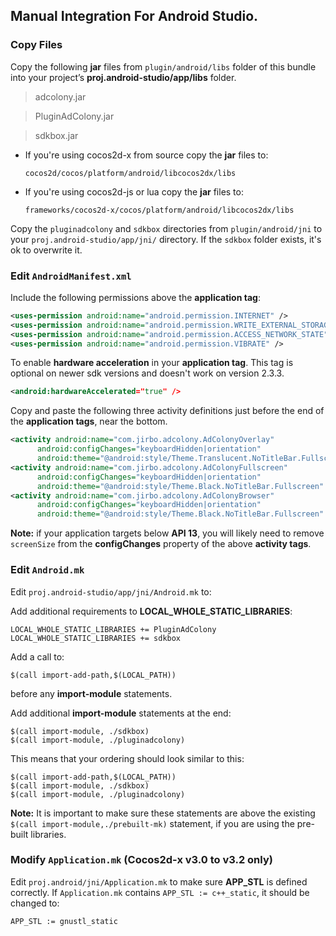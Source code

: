 ## Manual Integration For Android Studio.

### Copy Files
Copy the following __jar__ files from `plugin/android/libs` folder of this
bundle into your project’s __proj.android-studio/app/libs__ folder.

> adcolony.jar

> PluginAdColony.jar

> sdkbox.jar


* If you're using cocos2d-x from source copy the __jar__ files to:

    ```
    cocos2d/cocos/platform/android/libcocos2dx/libs
    ```

* If you're using cocos2d-js or lua copy the __jar__ files to:

    ```
    frameworks/cocos2d-x/cocos/platform/android/libcocos2dx/libs
    ```

Copy the `pluginadcolony` and `sdkbox` directories from `plugin/android/jni`
to your `proj.android-studio/app/jni/` directory. If the `sdkbox` folder exists, it's ok to overwrite it.

### Edit `AndroidManifest.xml`
Include the following permissions above the __application tag__:
```xml
<uses-permission android:name="android.permission.INTERNET" />
<uses-permission android:name="android.permission.WRITE_EXTERNAL_STORAGE" />
<uses-permission android:name="android.permission.ACCESS_NETWORK_STATE" />
<uses-permission android:name="android.permission.VIBRATE" />
```

To enable __hardware acceleration__ in your __application tag__. This tag is
optional on newer sdk versions and doesn't work on version 2.3.3.
```xml
<android:hardwareAccelerated="true" />
```

Copy and paste the following three activity definitions just before the end of the __application tags__, near the bottom.
```xml
<activity android:name="com.jirbo.adcolony.AdColonyOverlay"
      android:configChanges="keyboardHidden|orientation"
      android:theme="@android:style/Theme.Translucent.NoTitleBar.Fullscreen" />
<activity android:name="com.jirbo.adcolony.AdColonyFullscreen"
      android:configChanges="keyboardHidden|orientation"
      android:theme="@android:style/Theme.Black.NoTitleBar.Fullscreen" />
<activity android:name="com.jirbo.adcolony.AdColonyBrowser"
      android:configChanges="keyboardHidden|orientation"
      android:theme="@android:style/Theme.Black.NoTitleBar.Fullscreen" />
```

 __Note:__ if your application targets below __API 13__, you will likely need to remove `screenSize` from the __configChanges__ property of the above __activity tags__.

### Edit `Android.mk`
Edit `proj.android-studio/app/jni/Android.mk` to:

Add additional requirements to __LOCAL_WHOLE_STATIC_LIBRARIES__:
```
LOCAL_WHOLE_STATIC_LIBRARIES += PluginAdColony
LOCAL_WHOLE_STATIC_LIBRARIES += sdkbox
```

Add a call to:
```
$(call import-add-path,$(LOCAL_PATH))
```
before any __import-module__ statements.

Add additional __import-module__ statements at the end:
```
$(call import-module, ./sdkbox)
$(call import-module, ./pluginadcolony)
```

This means that your ordering should look similar to this:
```
$(call import-add-path,$(LOCAL_PATH))
$(call import-module, ./sdkbox)
$(call import-module, ./pluginadcolony)
```

  __Note:__ It is important to make sure these statements are above the existing `$(call import-module,./prebuilt-mk)` statement, if you are using the pre-built libraries.

### Modify `Application.mk` (Cocos2d-x v3.0 to v3.2 only)
Edit `proj.android/jni/Application.mk` to make sure __APP_STL__ is defined
correctly. If `Application.mk` contains `APP_STL := c++_static`, it should be
changed to:
```
APP_STL := gnustl_static
```
